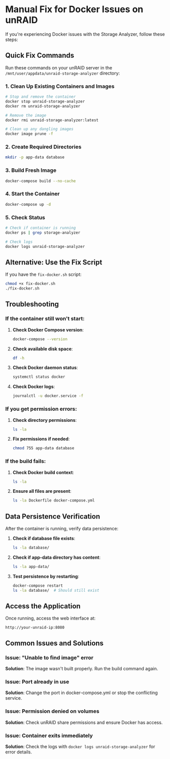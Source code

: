 # Manual Fix for Docker Issues on unRAID

If you're experiencing Docker issues with the Storage Analyzer, follow these steps:

## Quick Fix Commands

Run these commands on your unRAID server in the `/mnt/user/appdata/unraid-storage-analyzer` directory:

### 1. Clean Up Existing Containers and Images
```bash
# Stop and remove the container
docker stop unraid-storage-analyzer
docker rm unraid-storage-analyzer

# Remove the image
docker rmi unraid-storage-analyzer:latest

# Clean up any dangling images
docker image prune -f
```

### 2. Create Required Directories
```bash
mkdir -p app-data database
```

### 3. Build Fresh Image
```bash
docker-compose build --no-cache
```

### 4. Start the Container
```bash
docker-compose up -d
```

### 5. Check Status
```bash
# Check if container is running
docker ps | grep storage-analyzer

# Check logs
docker logs unraid-storage-analyzer
```

## Alternative: Use the Fix Script

If you have the `fix-docker.sh` script:
```bash
chmod +x fix-docker.sh
./fix-docker.sh
```

## Troubleshooting

### If the container still won't start:

1. **Check Docker Compose version**:
   ```bash
   docker-compose --version
   ```

2. **Check available disk space**:
   ```bash
   df -h
   ```

3. **Check Docker daemon status**:
   ```bash
   systemctl status docker
   ```

4. **Check Docker logs**:
   ```bash
   journalctl -u docker.service -f
   ```

### If you get permission errors:

1. **Check directory permissions**:
   ```bash
   ls -la
   ```

2. **Fix permissions if needed**:
   ```bash
   chmod 755 app-data database
   ```

### If the build fails:

1. **Check Docker build context**:
   ```bash
   ls -la
   ```

2. **Ensure all files are present**:
   ```bash
   ls -la Dockerfile docker-compose.yml
   ```

## Data Persistence Verification

After the container is running, verify data persistence:

1. **Check if database file exists**:
   ```bash
   ls -la database/
   ```

2. **Check if app-data directory has content**:
   ```bash
   ls -la app-data/
   ```

3. **Test persistence by restarting**:
   ```bash
   docker-compose restart
   ls -la database/  # Should still exist
   ```

## Access the Application

Once running, access the web interface at:
```
http://your-unraid-ip:8080
```

## Common Issues and Solutions

### Issue: "Unable to find image" error
**Solution**: The image wasn't built properly. Run the build command again.

### Issue: Port already in use
**Solution**: Change the port in docker-compose.yml or stop the conflicting service.

### Issue: Permission denied on volumes
**Solution**: Check unRAID share permissions and ensure Docker has access.

### Issue: Container exits immediately
**Solution**: Check the logs with `docker logs unraid-storage-analyzer` for error details.
